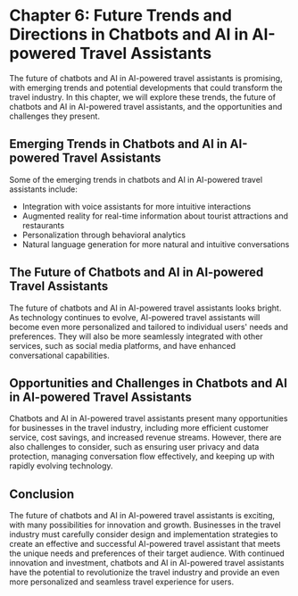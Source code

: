 Chapter 6: Future Trends and Directions in Chatbots and AI in AI-powered Travel Assistants
==========================================================================================

The future of chatbots and AI in AI-powered travel assistants is promising, with emerging trends and potential developments that could transform the travel industry. In this chapter, we will explore these trends, the future of chatbots and AI in AI-powered travel assistants, and the opportunities and challenges they present.

Emerging Trends in Chatbots and AI in AI-powered Travel Assistants
------------------------------------------------------------------

Some of the emerging trends in chatbots and AI in AI-powered travel assistants include:

* Integration with voice assistants for more intuitive interactions
* Augmented reality for real-time information about tourist attractions and restaurants
* Personalization through behavioral analytics
* Natural language generation for more natural and intuitive conversations

The Future of Chatbots and AI in AI-powered Travel Assistants
-------------------------------------------------------------

The future of chatbots and AI in AI-powered travel assistants looks bright. As technology continues to evolve, AI-powered travel assistants will become even more personalized and tailored to individual users' needs and preferences. They will also be more seamlessly integrated with other services, such as social media platforms, and have enhanced conversational capabilities.

Opportunities and Challenges in Chatbots and AI in AI-powered Travel Assistants
-------------------------------------------------------------------------------

Chatbots and AI in AI-powered travel assistants present many opportunities for businesses in the travel industry, including more efficient customer service, cost savings, and increased revenue streams. However, there are also challenges to consider, such as ensuring user privacy and data protection, managing conversation flow effectively, and keeping up with rapidly evolving technology.

Conclusion
----------

The future of chatbots and AI in AI-powered travel assistants is exciting, with many possibilities for innovation and growth. Businesses in the travel industry must carefully consider design and implementation strategies to create an effective and successful AI-powered travel assistant that meets the unique needs and preferences of their target audience. With continued innovation and investment, chatbots and AI in AI-powered travel assistants have the potential to revolutionize the travel industry and provide an even more personalized and seamless travel experience for users.
